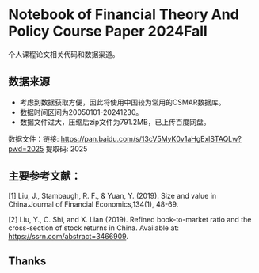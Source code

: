 # Notebook of Financial Theory And Policy Course Paper 2024Fall

个人课程论文相关代码和数据渠道。

## 数据来源

- 考虑到数据获取方便，因此将使用中国较为常用的CSMAR数据库。
- 数据时间区间为20050101-20241230。
- 数据文件过大，压缩后zip文件为791.2MB，已上传百度网盘。

数据文件：链接: https://pan.baidu.com/s/13cV5MyK0v1aHgExlSTAQLw?pwd=2025 提取码: 2025 

## 主要参考文献：

[1] Liu, J., Stambaugh, R. F., & Yuan, Y. (2019). Size and value in China.Journal of Financial Economics,134(1), 48-69.

[2] Liu, Y., C. Shi, and X. Lian (2019). Refined book-to-market ratio and the cross-section of stock returns in China. Available at: https://ssrn.com/abstract=3466909.

## Thanks
